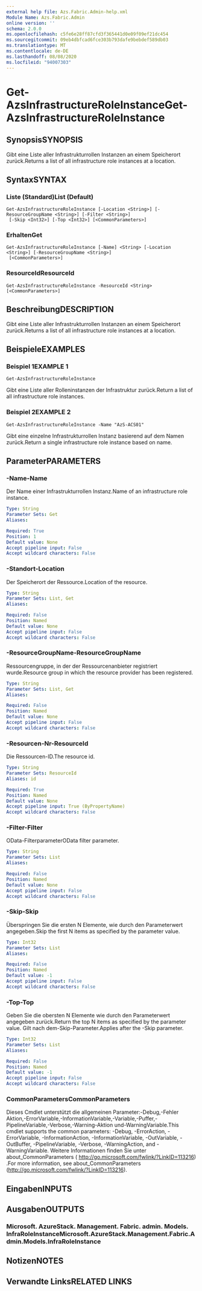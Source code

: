 ```yaml
---
external help file: Azs.Fabric.Admin-help.xml
Module Name: Azs.Fabric.Admin
online version: ''
schema: 2.0.0
ms.openlocfilehash: c5fe6e28ff87cfd3f365441d0e09f09ef21dc454
ms.sourcegitcommit: 09eb4dbfcad6fce303b793dafe9bebdef589db03
ms.translationtype: MT
ms.contentlocale: de-DE
ms.lasthandoff: 08/08/2020
ms.locfileid: "94007303"
---
```

# <span data-ttu-id="5a478-101">Get-AzsInfrastructureRoleInstance</span><span class="sxs-lookup"><span data-stu-id="5a478-101">Get-AzsInfrastructureRoleInstance</span></span>

## <span data-ttu-id="5a478-102">Synopsis</span><span class="sxs-lookup"><span data-stu-id="5a478-102">SYNOPSIS</span></span>
<span data-ttu-id="5a478-103">Gibt eine Liste aller Infrastrukturrollen Instanzen an einem Speicherort zurück.</span><span class="sxs-lookup"><span data-stu-id="5a478-103">Returns a list of all infrastructure role instances at a location.</span></span>

## <span data-ttu-id="5a478-104">Syntax</span><span class="sxs-lookup"><span data-stu-id="5a478-104">SYNTAX</span></span>

### <span data-ttu-id="5a478-105">Liste (Standard)</span><span class="sxs-lookup"><span data-stu-id="5a478-105">List (Default)</span></span>
```
Get-AzsInfrastructureRoleInstance [-Location <String>] [-ResourceGroupName <String>] [-Filter <String>]
 [-Skip <Int32>] [-Top <Int32>] [<CommonParameters>]
```

### <span data-ttu-id="5a478-106">Erhalten</span><span class="sxs-lookup"><span data-stu-id="5a478-106">Get</span></span>
```
Get-AzsInfrastructureRoleInstance [-Name] <String> [-Location <String>] [-ResourceGroupName <String>]
 [<CommonParameters>]
```

### <span data-ttu-id="5a478-107">ResourceId</span><span class="sxs-lookup"><span data-stu-id="5a478-107">ResourceId</span></span>
```
Get-AzsInfrastructureRoleInstance -ResourceId <String> [<CommonParameters>]
```

## <span data-ttu-id="5a478-108">Beschreibung</span><span class="sxs-lookup"><span data-stu-id="5a478-108">DESCRIPTION</span></span>
<span data-ttu-id="5a478-109">Gibt eine Liste aller Infrastrukturrollen Instanzen an einem Speicherort zurück.</span><span class="sxs-lookup"><span data-stu-id="5a478-109">Returns a list of all infrastructure role instances at a location.</span></span>

## <span data-ttu-id="5a478-110">Beispiele</span><span class="sxs-lookup"><span data-stu-id="5a478-110">EXAMPLES</span></span>

### <span data-ttu-id="5a478-111">Beispiel 1</span><span class="sxs-lookup"><span data-stu-id="5a478-111">EXAMPLE 1</span></span>
```
Get-AzsInfrastructureRoleInstance
```

<span data-ttu-id="5a478-112">Gibt eine Liste aller Rolleninstanzen der Infrastruktur zurück.</span><span class="sxs-lookup"><span data-stu-id="5a478-112">Return a list of all infrastructure role instances.</span></span>

### <span data-ttu-id="5a478-113">Beispiel 2</span><span class="sxs-lookup"><span data-stu-id="5a478-113">EXAMPLE 2</span></span>
```
Get-AzsInfrastructureRoleInstance -Name "AzS-ACS01"
```

<span data-ttu-id="5a478-114">Gibt eine einzelne Infrastrukturrollen Instanz basierend auf dem Namen zurück.</span><span class="sxs-lookup"><span data-stu-id="5a478-114">Return a single infrastructure role instance based on name.</span></span>

## <span data-ttu-id="5a478-115">Parameter</span><span class="sxs-lookup"><span data-stu-id="5a478-115">PARAMETERS</span></span>

### <span data-ttu-id="5a478-116">-Name</span><span class="sxs-lookup"><span data-stu-id="5a478-116">-Name</span></span>
<span data-ttu-id="5a478-117">Der Name einer Infrastrukturrollen Instanz.</span><span class="sxs-lookup"><span data-stu-id="5a478-117">Name of an infrastructure role instance.</span></span>

```yaml
Type: String
Parameter Sets: Get
Aliases:

Required: True
Position: 1
Default value: None
Accept pipeline input: False
Accept wildcard characters: False
```

### <span data-ttu-id="5a478-118">-Standort</span><span class="sxs-lookup"><span data-stu-id="5a478-118">-Location</span></span>
<span data-ttu-id="5a478-119">Der Speicherort der Ressource.</span><span class="sxs-lookup"><span data-stu-id="5a478-119">Location of the resource.</span></span>

```yaml
Type: String
Parameter Sets: List, Get
Aliases:

Required: False
Position: Named
Default value: None
Accept pipeline input: False
Accept wildcard characters: False
```

### <span data-ttu-id="5a478-120">-ResourceGroupName</span><span class="sxs-lookup"><span data-stu-id="5a478-120">-ResourceGroupName</span></span>
<span data-ttu-id="5a478-121">Ressourcengruppe, in der der Ressourcenanbieter registriert wurde.</span><span class="sxs-lookup"><span data-stu-id="5a478-121">Resource group in which the resource provider has been registered.</span></span>

```yaml
Type: String
Parameter Sets: List, Get
Aliases:

Required: False
Position: Named
Default value: None
Accept pipeline input: False
Accept wildcard characters: False
```

### <span data-ttu-id="5a478-122">-Resourcen-Nr</span><span class="sxs-lookup"><span data-stu-id="5a478-122">-ResourceId</span></span>
<span data-ttu-id="5a478-123">Die Ressourcen-ID.</span><span class="sxs-lookup"><span data-stu-id="5a478-123">The resource id.</span></span>

```yaml
Type: String
Parameter Sets: ResourceId
Aliases: id

Required: True
Position: Named
Default value: None
Accept pipeline input: True (ByPropertyName)
Accept wildcard characters: False
```

### <span data-ttu-id="5a478-124">-Filter</span><span class="sxs-lookup"><span data-stu-id="5a478-124">-Filter</span></span>
<span data-ttu-id="5a478-125">OData-Filterparameter</span><span class="sxs-lookup"><span data-stu-id="5a478-125">OData filter parameter.</span></span>

```yaml
Type: String
Parameter Sets: List
Aliases:

Required: False
Position: Named
Default value: None
Accept pipeline input: False
Accept wildcard characters: False
```

### <span data-ttu-id="5a478-126">-Skip</span><span class="sxs-lookup"><span data-stu-id="5a478-126">-Skip</span></span>
<span data-ttu-id="5a478-127">Überspringen Sie die ersten N Elemente, wie durch den Parameterwert angegeben.</span><span class="sxs-lookup"><span data-stu-id="5a478-127">Skip the first N items as specified by the parameter value.</span></span>

```yaml
Type: Int32
Parameter Sets: List
Aliases:

Required: False
Position: Named
Default value: -1
Accept pipeline input: False
Accept wildcard characters: False
```

### <span data-ttu-id="5a478-128">-Top</span><span class="sxs-lookup"><span data-stu-id="5a478-128">-Top</span></span>
<span data-ttu-id="5a478-129">Geben Sie die obersten N Elemente wie durch den Parameterwert angegeben zurück.</span><span class="sxs-lookup"><span data-stu-id="5a478-129">Return the top N items as specified by the parameter value.</span></span>
<span data-ttu-id="5a478-130">Gilt nach dem-Skip-Parameter.</span><span class="sxs-lookup"><span data-stu-id="5a478-130">Applies after the -Skip parameter.</span></span>

```yaml
Type: Int32
Parameter Sets: List
Aliases:

Required: False
Position: Named
Default value: -1
Accept pipeline input: False
Accept wildcard characters: False
```

### <span data-ttu-id="5a478-131">CommonParameters</span><span class="sxs-lookup"><span data-stu-id="5a478-131">CommonParameters</span></span>
<span data-ttu-id="5a478-132">Dieses Cmdlet unterstützt die allgemeinen Parameter:-Debug,-Fehler Aktion,-ErrorVariable,-InformationVariable,-Variable,-Puffer,-PipelineVariable,-Verbose,-Warning-Aktion und-WarningVariable.</span><span class="sxs-lookup"><span data-stu-id="5a478-132">This cmdlet supports the common parameters: -Debug, -ErrorAction, -ErrorVariable, -InformationAction, -InformationVariable, -OutVariable, -OutBuffer, -PipelineVariable, -Verbose, -WarningAction, and -WarningVariable.</span></span> <span data-ttu-id="5a478-133">Weitere Informationen finden Sie unter about_CommonParameters ( http://go.microsoft.com/fwlink/?LinkID=113216) .</span><span class="sxs-lookup"><span data-stu-id="5a478-133">For more information, see about_CommonParameters (http://go.microsoft.com/fwlink/?LinkID=113216).</span></span>

## <span data-ttu-id="5a478-134">Eingaben</span><span class="sxs-lookup"><span data-stu-id="5a478-134">INPUTS</span></span>

## <span data-ttu-id="5a478-135">Ausgaben</span><span class="sxs-lookup"><span data-stu-id="5a478-135">OUTPUTS</span></span>

### <span data-ttu-id="5a478-136">Microsoft. AzureStack. Management. Fabric. admin. Models. InfraRoleInstance</span><span class="sxs-lookup"><span data-stu-id="5a478-136">Microsoft.AzureStack.Management.Fabric.Admin.Models.InfraRoleInstance</span></span>

## <span data-ttu-id="5a478-137">Notizen</span><span class="sxs-lookup"><span data-stu-id="5a478-137">NOTES</span></span>

## <span data-ttu-id="5a478-138">Verwandte Links</span><span class="sxs-lookup"><span data-stu-id="5a478-138">RELATED LINKS</span></span>
